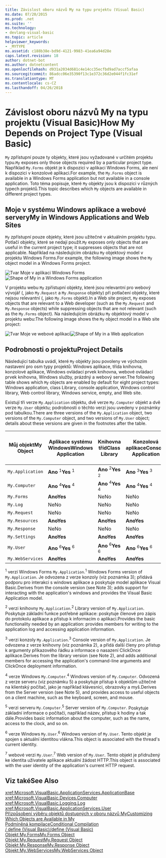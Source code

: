 ```yaml
---
title: Závislost oboru názvů My na typu projektu (Visual Basic)
ms.date: 07/20/2015
ms.prod: .net
ms.suite: ''
ms.technology:
- devlang-visual-basic
ms.topic: article
helpviewer_keywords:
- _MYTYPE
ms.assetid: c188b38e-bd9d-4121-9983-41ea6a94d28e
caps.latest.revision: 18
author: dotnet-bot
ms.author: dotnetcontent
ms.openlocfilehash: d931a2034d681c4e14cc35ecfbd9ad7accf5afaa
ms.sourcegitcommit: 86adcc06e35390f13c1e372c36d2e044f1fc31ef
ms.translationtype: MT
ms.contentlocale: cs-CZ
ms.lasthandoff: 04/26/2018
---
```

# <a name="how-my-depends-on-project-type-visual-basic"></a><span data-ttu-id="08a7a-102">Závislost oboru názvů My na typu projektu (Visual Basic)</span><span class="sxs-lookup"><span data-stu-id="08a7a-102">How My Depends on Project Type (Visual Basic)</span></span>
<span data-ttu-id="08a7a-103">`My` zpřístupní pouze ty objekty, které jsou vyžadované v určitém projektu typu.</span><span class="sxs-lookup"><span data-stu-id="08a7a-103">`My` exposes only those objects required by a particular project type.</span></span> <span data-ttu-id="08a7a-104">Například `My.Forms` objekt je k dispozici v aplikaci Windows Forms, ale není k dispozici v konzolové aplikaci.</span><span class="sxs-lookup"><span data-stu-id="08a7a-104">For example, the `My.Forms` object is available in a Windows Forms application but not available in a console application.</span></span> <span data-ttu-id="08a7a-105">Toto téma popisuje, které `My` objekty jsou k dispozici v různých typech projektů.</span><span class="sxs-lookup"><span data-stu-id="08a7a-105">This topic describes which `My` objects are available in different project types.</span></span>  
  
## <a name="my-in-windows-applications-and-web-sites"></a><span data-ttu-id="08a7a-106">Moje v systému Windows aplikace a webové servery</span><span class="sxs-lookup"><span data-stu-id="08a7a-106">My in Windows Applications and Web Sites</span></span>  
 <span data-ttu-id="08a7a-107">`My` zpřístupní pouze objekty, které jsou užitečné v aktuálním projektu typu. Potlačí objekty, které se nedají použít.</span><span class="sxs-lookup"><span data-stu-id="08a7a-107">`My` exposes only objects that are useful in the current project type; it suppresses objects that are not applicable.</span></span> <span data-ttu-id="08a7a-108">Například na následujícím obrázku `My` objektový model v projektu Windows Forms.</span><span class="sxs-lookup"><span data-stu-id="08a7a-108">For example, the following image shows the `My` object model in a Windows Forms project.</span></span>  
  
 <span data-ttu-id="08a7a-109">![Tvar Moje v aplikaci Windows Forms](../../../visual-basic/developing-apps/development-with-my/media/myinwinform.png "MyInWinForm")</span><span class="sxs-lookup"><span data-stu-id="08a7a-109">![Shape of My in a Windows Forms application](../../../visual-basic/developing-apps/development-with-my/media/myinwinform.png "MyInWinForm")</span></span>  
  
 <span data-ttu-id="08a7a-110">V projektu webu `My` zpřístupní objekty, které jsou relevantní pro webový vývojář (, jako `My.Request` a `My.Response` objekty) při potlačení objekty, které nejsou relevantní (, jako `My.Forms` objekt).</span><span class="sxs-lookup"><span data-stu-id="08a7a-110">In a Web site project, `My` exposes objects that are relevant to a Web developer (such as the `My.Request` and `My.Response` objects) while suppressing objects that are not relevant (such as the `My.Forms` object).</span></span> <span data-ttu-id="08a7a-111">Na následujícím obrázku `My` objektový model v projektu webu:</span><span class="sxs-lookup"><span data-stu-id="08a7a-111">The following image shows the `My` object model in a Web site project:</span></span>  
  
 <span data-ttu-id="08a7a-112">![Tvar Moje ve webové aplikaci](../../../visual-basic/developing-apps/development-with-my/media/myinweb.png "MyInWeb")</span><span class="sxs-lookup"><span data-stu-id="08a7a-112">![Shape of My in a Web application](../../../visual-basic/developing-apps/development-with-my/media/myinweb.png "MyInWeb")</span></span>  
  
## <a name="project-details"></a><span data-ttu-id="08a7a-113">Podrobnosti o projektu</span><span class="sxs-lookup"><span data-stu-id="08a7a-113">Project Details</span></span>  
 <span data-ttu-id="08a7a-114">Následující tabulka uvádí, které `My` objekty jsou povoleny ve výchozím nastavení pro osm typy projektů: Windows aplikace, třída knihovna, konzolové aplikace, Windows ovládací prvek knihovna, webové ovládací prvek knihovna, Windows služby, prázdný a webový server.</span><span class="sxs-lookup"><span data-stu-id="08a7a-114">The following table shows which `My` objects are enabled by default for eight project types: Windows application, class Library, console application, Windows control library, Web control library, Windows service, empty, and Web site.</span></span>  
  
 <span data-ttu-id="08a7a-115">Existují tři verze `My.Application` objektu, dvě verze `My.Computer` objekt a dvě verze `My.User` objektu; podrobnosti o těchto verzí jsou uvedeny v poznámky pod tabulkou.</span><span class="sxs-lookup"><span data-stu-id="08a7a-115">There are three versions of the `My.Application` object, two versions of the `My.Computer` object, and two versions of `My.User` object; details about these versions are given in the footnotes after the table.</span></span>  
  
|<span data-ttu-id="08a7a-116">Můj objekt</span><span class="sxs-lookup"><span data-stu-id="08a7a-116">My Object</span></span>|<span data-ttu-id="08a7a-117">Aplikace systému Windows</span><span class="sxs-lookup"><span data-stu-id="08a7a-117">Windows Application</span></span>|<span data-ttu-id="08a7a-118">Knihovna tříd</span><span class="sxs-lookup"><span data-stu-id="08a7a-118">Class Library</span></span>|<span data-ttu-id="08a7a-119">Konzolová aplikace</span><span class="sxs-lookup"><span data-stu-id="08a7a-119">Console Application</span></span>|<span data-ttu-id="08a7a-120">Knihovna ovládacích prvků Windows</span><span class="sxs-lookup"><span data-stu-id="08a7a-120">Windows Control Library</span></span>|<span data-ttu-id="08a7a-121">Knihovna webových prvků</span><span class="sxs-lookup"><span data-stu-id="08a7a-121">Web Control Library</span></span>|<span data-ttu-id="08a7a-122">Služba systému Windows</span><span class="sxs-lookup"><span data-stu-id="08a7a-122">Windows Service</span></span>|<span data-ttu-id="08a7a-123">prázdný</span><span class="sxs-lookup"><span data-stu-id="08a7a-123">Empty</span></span>|<span data-ttu-id="08a7a-124">Webový server</span><span class="sxs-lookup"><span data-stu-id="08a7a-124">Web Site</span></span>|  
|---|---|---|---|---|---|---|---|---|  
|`My.Application`|<span data-ttu-id="08a7a-125">**Ano** <sup>1</sup></span><span class="sxs-lookup"><span data-stu-id="08a7a-125">**Yes** <sup>1</sup></span></span>|<span data-ttu-id="08a7a-126">**Ano** <sup>2</sup></span><span class="sxs-lookup"><span data-stu-id="08a7a-126">**Yes** <sup>2</sup></span></span>|<span data-ttu-id="08a7a-127">**Ano** <sup>3</sup></span><span class="sxs-lookup"><span data-stu-id="08a7a-127">**Yes** <sup>3</sup></span></span>|<span data-ttu-id="08a7a-128">**Ano** <sup>2</sup></span><span class="sxs-lookup"><span data-stu-id="08a7a-128">**Yes** <sup>2</sup></span></span>|<span data-ttu-id="08a7a-129">Ne</span><span class="sxs-lookup"><span data-stu-id="08a7a-129">No</span></span>|<span data-ttu-id="08a7a-130">**Ano** <sup>3</sup></span><span class="sxs-lookup"><span data-stu-id="08a7a-130">**Yes** <sup>3</sup></span></span>|<span data-ttu-id="08a7a-131">Ne</span><span class="sxs-lookup"><span data-stu-id="08a7a-131">No</span></span>|<span data-ttu-id="08a7a-132">Ne</span><span class="sxs-lookup"><span data-stu-id="08a7a-132">No</span></span>|  
|`My.Computer`|<span data-ttu-id="08a7a-133">**Ano** <sup>4</sup></span><span class="sxs-lookup"><span data-stu-id="08a7a-133">**Yes** <sup>4</sup></span></span>|<span data-ttu-id="08a7a-134">**Ano** <sup>4</sup></span><span class="sxs-lookup"><span data-stu-id="08a7a-134">**Yes** <sup>4</sup></span></span>|<span data-ttu-id="08a7a-135">**Ano** <sup>4</sup></span><span class="sxs-lookup"><span data-stu-id="08a7a-135">**Yes** <sup>4</sup></span></span>|<span data-ttu-id="08a7a-136">**Ano** <sup>4</sup></span><span class="sxs-lookup"><span data-stu-id="08a7a-136">**Yes** <sup>4</sup></span></span>|<span data-ttu-id="08a7a-137">**Ano** <sup>5</sup></span><span class="sxs-lookup"><span data-stu-id="08a7a-137">**Yes** <sup>5</sup></span></span>|<span data-ttu-id="08a7a-138">**Ano** <sup>4</sup></span><span class="sxs-lookup"><span data-stu-id="08a7a-138">**Yes** <sup>4</sup></span></span>|<span data-ttu-id="08a7a-139">Ne</span><span class="sxs-lookup"><span data-stu-id="08a7a-139">No</span></span>|<span data-ttu-id="08a7a-140">**Ano** <sup>5</sup></span><span class="sxs-lookup"><span data-stu-id="08a7a-140">**Yes** <sup>5</sup></span></span>|  
|`My.Forms`|<span data-ttu-id="08a7a-141">**Ano**</span><span class="sxs-lookup"><span data-stu-id="08a7a-141">**Yes**</span></span>|<span data-ttu-id="08a7a-142">Ne</span><span class="sxs-lookup"><span data-stu-id="08a7a-142">No</span></span>|<span data-ttu-id="08a7a-143">Ne</span><span class="sxs-lookup"><span data-stu-id="08a7a-143">No</span></span>|<span data-ttu-id="08a7a-144">**Ano**</span><span class="sxs-lookup"><span data-stu-id="08a7a-144">**Yes**</span></span>|<span data-ttu-id="08a7a-145">Ne</span><span class="sxs-lookup"><span data-stu-id="08a7a-145">No</span></span>|<span data-ttu-id="08a7a-146">Ne</span><span class="sxs-lookup"><span data-stu-id="08a7a-146">No</span></span>|<span data-ttu-id="08a7a-147">Ne</span><span class="sxs-lookup"><span data-stu-id="08a7a-147">No</span></span>|<span data-ttu-id="08a7a-148">Ne</span><span class="sxs-lookup"><span data-stu-id="08a7a-148">No</span></span>|  
|`My.Log`|<span data-ttu-id="08a7a-149">Ne</span><span class="sxs-lookup"><span data-stu-id="08a7a-149">No</span></span>|<span data-ttu-id="08a7a-150">Ne</span><span class="sxs-lookup"><span data-stu-id="08a7a-150">No</span></span>|<span data-ttu-id="08a7a-151">Ne</span><span class="sxs-lookup"><span data-stu-id="08a7a-151">No</span></span>|<span data-ttu-id="08a7a-152">Ne</span><span class="sxs-lookup"><span data-stu-id="08a7a-152">No</span></span>|<span data-ttu-id="08a7a-153">Ne</span><span class="sxs-lookup"><span data-stu-id="08a7a-153">No</span></span>|<span data-ttu-id="08a7a-154">Ne</span><span class="sxs-lookup"><span data-stu-id="08a7a-154">No</span></span>|<span data-ttu-id="08a7a-155">Ne</span><span class="sxs-lookup"><span data-stu-id="08a7a-155">No</span></span>|<span data-ttu-id="08a7a-156">**Ano**</span><span class="sxs-lookup"><span data-stu-id="08a7a-156">**Yes**</span></span>|  
|`My.Request`|<span data-ttu-id="08a7a-157">Ne</span><span class="sxs-lookup"><span data-stu-id="08a7a-157">No</span></span>|<span data-ttu-id="08a7a-158">Ne</span><span class="sxs-lookup"><span data-stu-id="08a7a-158">No</span></span>|<span data-ttu-id="08a7a-159">Ne</span><span class="sxs-lookup"><span data-stu-id="08a7a-159">No</span></span>|<span data-ttu-id="08a7a-160">Ne</span><span class="sxs-lookup"><span data-stu-id="08a7a-160">No</span></span>|<span data-ttu-id="08a7a-161">Ne</span><span class="sxs-lookup"><span data-stu-id="08a7a-161">No</span></span>|<span data-ttu-id="08a7a-162">Ne</span><span class="sxs-lookup"><span data-stu-id="08a7a-162">No</span></span>|<span data-ttu-id="08a7a-163">Ne</span><span class="sxs-lookup"><span data-stu-id="08a7a-163">No</span></span>|<span data-ttu-id="08a7a-164">**Ano**</span><span class="sxs-lookup"><span data-stu-id="08a7a-164">**Yes**</span></span>|  
|`My.Resources`|<span data-ttu-id="08a7a-165">**Ano**</span><span class="sxs-lookup"><span data-stu-id="08a7a-165">**Yes**</span></span>|<span data-ttu-id="08a7a-166">**Ano**</span><span class="sxs-lookup"><span data-stu-id="08a7a-166">**Yes**</span></span>|<span data-ttu-id="08a7a-167">**Ano**</span><span class="sxs-lookup"><span data-stu-id="08a7a-167">**Yes**</span></span>|<span data-ttu-id="08a7a-168">**Ano**</span><span class="sxs-lookup"><span data-stu-id="08a7a-168">**Yes**</span></span>|<span data-ttu-id="08a7a-169">**Ano**</span><span class="sxs-lookup"><span data-stu-id="08a7a-169">**Yes**</span></span>|<span data-ttu-id="08a7a-170">**Ano**</span><span class="sxs-lookup"><span data-stu-id="08a7a-170">**Yes**</span></span>|<span data-ttu-id="08a7a-171">Ne</span><span class="sxs-lookup"><span data-stu-id="08a7a-171">No</span></span>|<span data-ttu-id="08a7a-172">Ne</span><span class="sxs-lookup"><span data-stu-id="08a7a-172">No</span></span>|  
|`My.Response`|<span data-ttu-id="08a7a-173">Ne</span><span class="sxs-lookup"><span data-stu-id="08a7a-173">No</span></span>|<span data-ttu-id="08a7a-174">Ne</span><span class="sxs-lookup"><span data-stu-id="08a7a-174">No</span></span>|<span data-ttu-id="08a7a-175">Ne</span><span class="sxs-lookup"><span data-stu-id="08a7a-175">No</span></span>|<span data-ttu-id="08a7a-176">Ne</span><span class="sxs-lookup"><span data-stu-id="08a7a-176">No</span></span>|<span data-ttu-id="08a7a-177">Ne</span><span class="sxs-lookup"><span data-stu-id="08a7a-177">No</span></span>|<span data-ttu-id="08a7a-178">Ne</span><span class="sxs-lookup"><span data-stu-id="08a7a-178">No</span></span>|<span data-ttu-id="08a7a-179">Ne</span><span class="sxs-lookup"><span data-stu-id="08a7a-179">No</span></span>|<span data-ttu-id="08a7a-180">**Ano**</span><span class="sxs-lookup"><span data-stu-id="08a7a-180">**Yes**</span></span>|  
|`My.Settings`|<span data-ttu-id="08a7a-181">**Ano**</span><span class="sxs-lookup"><span data-stu-id="08a7a-181">**Yes**</span></span>|<span data-ttu-id="08a7a-182">**Ano**</span><span class="sxs-lookup"><span data-stu-id="08a7a-182">**Yes**</span></span>|<span data-ttu-id="08a7a-183">**Ano**</span><span class="sxs-lookup"><span data-stu-id="08a7a-183">**Yes**</span></span>|<span data-ttu-id="08a7a-184">**Ano**</span><span class="sxs-lookup"><span data-stu-id="08a7a-184">**Yes**</span></span>|<span data-ttu-id="08a7a-185">**Ano**</span><span class="sxs-lookup"><span data-stu-id="08a7a-185">**Yes**</span></span>|<span data-ttu-id="08a7a-186">**Ano**</span><span class="sxs-lookup"><span data-stu-id="08a7a-186">**Yes**</span></span>|<span data-ttu-id="08a7a-187">Ne</span><span class="sxs-lookup"><span data-stu-id="08a7a-187">No</span></span>|<span data-ttu-id="08a7a-188">Ne</span><span class="sxs-lookup"><span data-stu-id="08a7a-188">No</span></span>|  
|`My.User`|<span data-ttu-id="08a7a-189">**Ano** <sup>6</sup></span><span class="sxs-lookup"><span data-stu-id="08a7a-189">**Yes** <sup>6</sup></span></span>|<span data-ttu-id="08a7a-190">**Ano** <sup>6</sup></span><span class="sxs-lookup"><span data-stu-id="08a7a-190">**Yes** <sup>6</sup></span></span>|<span data-ttu-id="08a7a-191">**Ano** <sup>6</sup></span><span class="sxs-lookup"><span data-stu-id="08a7a-191">**Yes** <sup>6</sup></span></span>|<span data-ttu-id="08a7a-192">**Ano** <sup>6</sup></span><span class="sxs-lookup"><span data-stu-id="08a7a-192">**Yes** <sup>6</sup></span></span>|<span data-ttu-id="08a7a-193">**Ano** <sup>7</sup></span><span class="sxs-lookup"><span data-stu-id="08a7a-193">**Yes** <sup>7</sup></span></span>|<span data-ttu-id="08a7a-194">**Ano** <sup>6</sup></span><span class="sxs-lookup"><span data-stu-id="08a7a-194">**Yes** <sup>6</sup></span></span>|<span data-ttu-id="08a7a-195">Ne</span><span class="sxs-lookup"><span data-stu-id="08a7a-195">No</span></span>|<span data-ttu-id="08a7a-196">**Ano** <sup>7</sup></span><span class="sxs-lookup"><span data-stu-id="08a7a-196">**Yes** <sup>7</sup></span></span>|  
|`My.WebServices`|<span data-ttu-id="08a7a-197">**Ano**</span><span class="sxs-lookup"><span data-stu-id="08a7a-197">**Yes**</span></span>|<span data-ttu-id="08a7a-198">**Ano**</span><span class="sxs-lookup"><span data-stu-id="08a7a-198">**Yes**</span></span>|<span data-ttu-id="08a7a-199">**Ano**</span><span class="sxs-lookup"><span data-stu-id="08a7a-199">**Yes**</span></span>|<span data-ttu-id="08a7a-200">**Ano**</span><span class="sxs-lookup"><span data-stu-id="08a7a-200">**Yes**</span></span>|<span data-ttu-id="08a7a-201">**Ano**</span><span class="sxs-lookup"><span data-stu-id="08a7a-201">**Yes**</span></span>|<span data-ttu-id="08a7a-202">**Ano**</span><span class="sxs-lookup"><span data-stu-id="08a7a-202">**Yes**</span></span>|<span data-ttu-id="08a7a-203">Ne</span><span class="sxs-lookup"><span data-stu-id="08a7a-203">No</span></span>|<span data-ttu-id="08a7a-204">Ne</span><span class="sxs-lookup"><span data-stu-id="08a7a-204">No</span></span>|  
  
 <span data-ttu-id="08a7a-205"><sup>1</sup> verzi Windows Forms `My.Application`.</span><span class="sxs-lookup"><span data-stu-id="08a7a-205"><sup>1</sup> Windows Forms version of `My.Application`.</span></span> <span data-ttu-id="08a7a-206">Je odvozena z verze konzoly (viz poznámka 3); přidává podporu pro interakci s windows aplikace a poskytuje model aplikace Visual Basic.</span><span class="sxs-lookup"><span data-stu-id="08a7a-206">Derives from the console version (see Note 3); adds support for interacting with the application's windows and provides the Visual Basic Application model.</span></span>  
  
 <span data-ttu-id="08a7a-207"><sup>2</sup> verzi knihovny `My.Application`.</span><span class="sxs-lookup"><span data-stu-id="08a7a-207"><sup>2</sup> Library version of `My.Application`.</span></span> <span data-ttu-id="08a7a-208">Poskytuje základní funkce potřebné aplikace: poskytuje členové pro zápis do protokolu aplikace a přístup k informacím o aplikaci.</span><span class="sxs-lookup"><span data-stu-id="08a7a-208">Provides the basic functionality needed by an application: provides members for writing to the application log and accessing application information.</span></span>  
  
 <span data-ttu-id="08a7a-209"><sup>3</sup> verzi konzoly `My.Application`.</span><span class="sxs-lookup"><span data-stu-id="08a7a-209"><sup>3</sup> Console version of `My.Application`.</span></span> <span data-ttu-id="08a7a-210">Je odvozena z verze knihovny (viz poznámka 2), a přidá další členy pro přístup k argumenty příkazového řádku a informace o nasazení ClickOnce aplikace.</span><span class="sxs-lookup"><span data-stu-id="08a7a-210">Derives from the library version (see Note 2), and adds additional members for accessing the application's command-line arguments and ClickOnce deployment information.</span></span>  
  
 <span data-ttu-id="08a7a-211"><sup>4</sup> verze Windows `My.Computer`.</span><span class="sxs-lookup"><span data-stu-id="08a7a-211"><sup>4</sup> Windows version of `My.Computer`.</span></span> <span data-ttu-id="08a7a-212">Odvozená z verze serveru (viz poznámku 5) a poskytuje přístup k objektům užitečné na klientský počítač, jako je například klávesnici, obrazovky a myš.</span><span class="sxs-lookup"><span data-stu-id="08a7a-212">Derives from the Server version (see Note 5), and provides access to useful objects on a client machine, such as the keyboard, screen, and mouse.</span></span>  
  
 <span data-ttu-id="08a7a-213"><sup>5</sup> verzi serveru `My.Computer`.</span><span class="sxs-lookup"><span data-stu-id="08a7a-213"><sup>5</sup> Server version of `My.Computer`.</span></span> <span data-ttu-id="08a7a-214">Poskytuje základní informace o počítači, například název, přístup k hodiny a tak dále.</span><span class="sxs-lookup"><span data-stu-id="08a7a-214">Provides basic information about the computer, such as the name, access to the clock, and so on.</span></span>  
  
 <span data-ttu-id="08a7a-215"><sup>6</sup> verze Windows `My.User`.</span><span class="sxs-lookup"><span data-stu-id="08a7a-215"><sup>6</sup> Windows version of `My.User`.</span></span> <span data-ttu-id="08a7a-216">Tento objekt je spojen s aktuální identitou vlákna.</span><span class="sxs-lookup"><span data-stu-id="08a7a-216">This object is associated with the thread's current identity.</span></span>  
  
 <span data-ttu-id="08a7a-217"><sup>7</sup> webové verzi `My.User`.</span><span class="sxs-lookup"><span data-stu-id="08a7a-217"><sup>7</sup> Web version of `My.User`.</span></span> <span data-ttu-id="08a7a-218">Tento objekt je přidružený ke identita uživatele aplikace aktuální žádost HTTP.</span><span class="sxs-lookup"><span data-stu-id="08a7a-218">This object is associated with the user identity of the application's current HTTP request.</span></span>  
  
## <a name="see-also"></a><span data-ttu-id="08a7a-219">Viz také</span><span class="sxs-lookup"><span data-stu-id="08a7a-219">See Also</span></span>  
 <xref:Microsoft.VisualBasic.ApplicationServices.ApplicationBase>  
 <xref:Microsoft.VisualBasic.Devices.Computer>  
 <xref:Microsoft.VisualBasic.Logging.Log>  
 <xref:Microsoft.VisualBasic.ApplicationServices.User>  
 [<span data-ttu-id="08a7a-220">Přizpůsobení výběru objektů dostupných v oboru názvů My</span><span class="sxs-lookup"><span data-stu-id="08a7a-220">Customizing Which Objects are Available in My</span></span>](../../../visual-basic/developing-apps/customizing-extending-my/customizing-which-objects-are-available-in-my.md)  
 [<span data-ttu-id="08a7a-221">Podmíněná kompilace</span><span class="sxs-lookup"><span data-stu-id="08a7a-221">Conditional Compilation</span></span>](../../../visual-basic/programming-guide/program-structure/conditional-compilation.md)  
 [<span data-ttu-id="08a7a-222">/ define (Visual Basic)</span><span class="sxs-lookup"><span data-stu-id="08a7a-222">/define (Visual Basic)</span></span>](../../../visual-basic/reference/command-line-compiler/define.md)  
 [<span data-ttu-id="08a7a-223">Objekt My.Forms</span><span class="sxs-lookup"><span data-stu-id="08a7a-223">My.Forms Object</span></span>](../../../visual-basic/language-reference/objects/my-forms-object.md)  
 [<span data-ttu-id="08a7a-224">Objekt My.Request</span><span class="sxs-lookup"><span data-stu-id="08a7a-224">My.Request Object</span></span>](../../../visual-basic/language-reference/objects/my-request-object.md)  
 [<span data-ttu-id="08a7a-225">Objekt My.Response</span><span class="sxs-lookup"><span data-stu-id="08a7a-225">My.Response Object</span></span>](../../../visual-basic/language-reference/objects/my-response-object.md)  
 [<span data-ttu-id="08a7a-226">Objekt My.WebServices</span><span class="sxs-lookup"><span data-stu-id="08a7a-226">My.WebServices Object</span></span>](../../../visual-basic/language-reference/objects/my-webservices-object.md)
